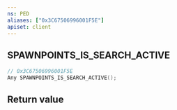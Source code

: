 ```yaml
---
ns: PED
aliases: ["0x3C67506996001F5E"]
apiset: client
---
```

## SPAWNPOINTS_IS_SEARCH_ACTIVE

```c
// 0x3C67506996001F5E
Any SPAWNPOINTS_IS_SEARCH_ACTIVE();
```



## Return value

